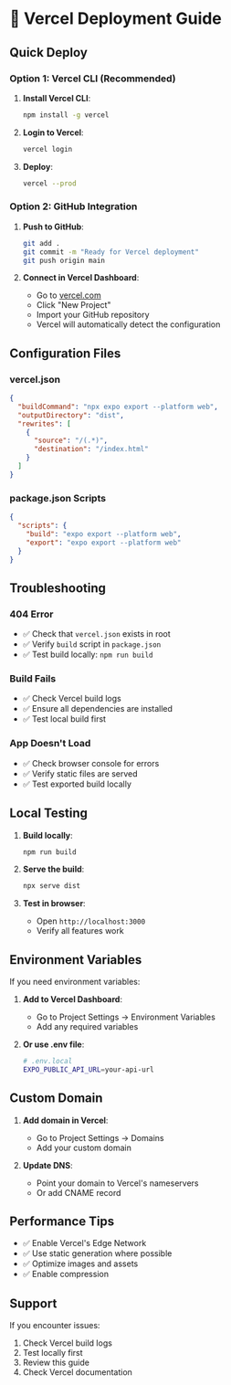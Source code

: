 # 🚀 Vercel Deployment Guide

## Quick Deploy

### Option 1: Vercel CLI (Recommended)

1. **Install Vercel CLI**:
   ```bash
   npm install -g vercel
   ```

2. **Login to Vercel**:
   ```bash
   vercel login
   ```

3. **Deploy**:
   ```bash
   vercel --prod
   ```

### Option 2: GitHub Integration

1. **Push to GitHub**:
   ```bash
   git add .
   git commit -m "Ready for Vercel deployment"
   git push origin main
   ```

2. **Connect in Vercel Dashboard**:
   - Go to [vercel.com](https://vercel.com)
   - Click "New Project"
   - Import your GitHub repository
   - Vercel will automatically detect the configuration

## Configuration Files

### vercel.json
```json
{
  "buildCommand": "npx expo export --platform web",
  "outputDirectory": "dist",
  "rewrites": [
    {
      "source": "/(.*)",
      "destination": "/index.html"
    }
  ]
}
```

### package.json Scripts
```json
{
  "scripts": {
    "build": "expo export --platform web",
    "export": "expo export --platform web"
  }
}
```

## Troubleshooting

### 404 Error
- ✅ Check that `vercel.json` exists in root
- ✅ Verify `build` script in `package.json`
- ✅ Test build locally: `npm run build`

### Build Fails
- ✅ Check Vercel build logs
- ✅ Ensure all dependencies are installed
- ✅ Test local build first

### App Doesn't Load
- ✅ Check browser console for errors
- ✅ Verify static files are served
- ✅ Test exported build locally

## Local Testing

1. **Build locally**:
   ```bash
   npm run build
   ```

2. **Serve the build**:
   ```bash
   npx serve dist
   ```

3. **Test in browser**:
   - Open `http://localhost:3000`
   - Verify all features work

## Environment Variables

If you need environment variables:

1. **Add to Vercel Dashboard**:
   - Go to Project Settings → Environment Variables
   - Add any required variables

2. **Or use .env file**:
   ```bash
   # .env.local
   EXPO_PUBLIC_API_URL=your-api-url
   ```

## Custom Domain

1. **Add domain in Vercel**:
   - Go to Project Settings → Domains
   - Add your custom domain

2. **Update DNS**:
   - Point your domain to Vercel's nameservers
   - Or add CNAME record

## Performance Tips

- ✅ Enable Vercel's Edge Network
- ✅ Use static generation where possible
- ✅ Optimize images and assets
- ✅ Enable compression

## Support

If you encounter issues:
1. Check Vercel build logs
2. Test locally first
3. Review this guide
4. Check Vercel documentation 